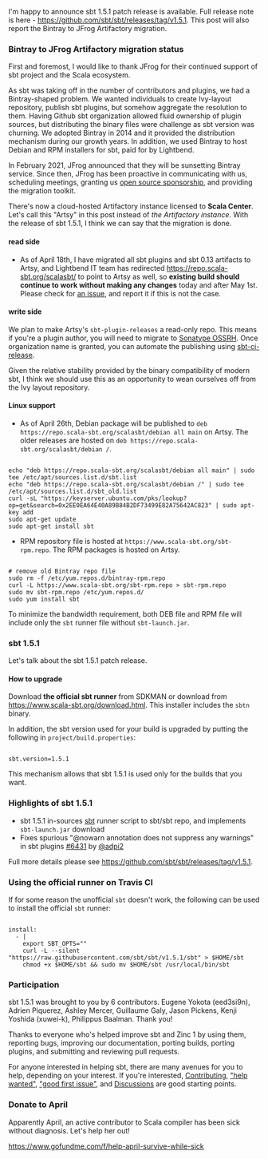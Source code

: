 
  [runner]: https://raw.githubusercontent.com/sbt/sbt/v1.5.1/sbt
  [6431]: https://github.com/sbt/sbt/pull/6431
  [6425]: https://github.com/sbt/sbt/pull/6425
  [6456]: https://github.com/sbt/sbt/pull/6456
  [6436]: https://github.com/sbt/sbt/issues/6436
  [6434]: https://github.com/sbt/sbt/pull/6434
  [launcher95]: https://github.com/sbt/launcher/pull/95
  [launcher96]: https://github.com/sbt/launcher/pull/96
  [@adpi2]: https://github.com/adpi2
  [@eed3si9n]: https://github.com/eed3si9n
  [@eatkins]: https://github.com/eatkins
  [@xuwei-k]: https://github.com/xuwei-k
  [@ashleymercer]: https://github.com/ashleymercer
  [@guilgaly]: https://github.com/guilgaly
  [@steinybot]: https://github.com/steinybot

I'm happy to announce sbt 1.5.1 patch release is available. Full release note is here - https://github.com/sbt/sbt/releases/tag/v1.5.1. This post will also report the Bintray to JFrog Artifactory migration.

### Bintray to JFrog Artifactory migration status

First and foremost, I would like to thank JFrog for their continued support of sbt project and the Scala ecosystem.

As sbt was taking off in the number of contributors and plugins, we had a Bintray-shaped problem. We wanted individuals to create Ivy-layout repository, publish sbt plugins, but somehow aggregate the resolution to them. Having Github sbt organization allowed fluid ownership of plugin sources, but distributing the binary files were challenge as sbt version was churning. We adopted Bintray in 2014 and it provided the distribution mechanism during our growth years. In addition, we used Bintray to host Debian and RPM installers for sbt, paid for by Lightbend.

In February 2021, JFrog announced that they will be sunsetting Bintray service. Since then, JFrog has been proactive in communicating with us, scheduling meetings, granting us [open source sponsorship](https://jfrog.com/open-source/), and providing the migration toolkit.

There's now a cloud-hosted Artifactory instance licensed to **Scala Center**. Let's call this "Artsy" in this post instead of _the Artifactory instance_. With the release of sbt 1.5.1, I think we can say that the migration is done.

#### read side

- As of April 18th, I have migrated all sbt plugins and sbt 0.13 artifacts to Artsy, and Lightbend IT team has redirected https://repo.scala-sbt.org/scalasbt/ to point to Artsy as well, so **existing build should continue to work without making any changes** today and after May 1st. Please check for [an issue](https://github.com/sbt/sbt/issues), and report it if this is not the case.

#### write side

We plan to make Artsy's `sbt-plugin-releases` a read-only repo. This means if you're a plugin author, you will need to migrate to [Sonatype OSSRH](https://central.sonatype.org/publish/publish-guide/). Once organization name is granted, you can automate the publishing using [sbt-ci-release](https://github.com/olafurpg/sbt-ci-release).

Given the relative stability provided by the binary compatibility of modern sbt, I think we should use this as an opportunity to wean ourselves off from the Ivy layout repository.

#### Linux support

- As of April 26th, Debian package will be published to `deb https://repo.scala-sbt.org/scalasbt/debian all main` on Artsy. The older releases are hosted on `deb https://repo.scala-sbt.org/scalasbt/debian /`.

<code>
echo "deb https://repo.scala-sbt.org/scalasbt/debian all main" | sudo tee /etc/apt/sources.list.d/sbt.list
echo "deb https://repo.scala-sbt.org/scalasbt/debian /" | sudo tee /etc/apt/sources.list.d/sbt_old.list
curl -sL "https://keyserver.ubuntu.com/pks/lookup?op=get&search=0x2EE0EA64E40A89B84B2DF73499E82A75642AC823" | sudo apt-key add
sudo apt-get update
sudo apt-get install sbt
</code>

- RPM repository file is hosted at `https://www.scala-sbt.org/sbt-rpm.repo`. The RPM packages is hosted on Artsy.

<code>
# remove old Bintray repo file
sudo rm -f /etc/yum.repos.d/bintray-rpm.repo
curl -L https://www.scala-sbt.org/sbt-rpm.repo > sbt-rpm.repo
sudo mv sbt-rpm.repo /etc/yum.repos.d/
sudo yum install sbt
</code>

To minimize the bandwidth requirement, both DEB file and RPM file will include only the `sbt` runner file without `sbt-launch.jar`.

### sbt 1.5.1

Let's talk about the sbt 1.5.1 patch release.

#### How to upgrade

Download **the official sbt runner** from SDKMAN or download from <https://www.scala-sbt.org/download.html>. This installer includes the `sbtn` binary.

In addition, the sbt version used for your build is upgraded by putting the following in `project/build.properties`:

<code>
sbt.version=1.5.1
</code>

This mechanism allows that sbt 1.5.1 is used only for the builds that you want.

### Highlights of sbt 1.5.1

- sbt 1.5.1 in-sources [sbt][runner] runner script to sbt/sbt repo, and implements `sbt-launch.jar` download
- Fixes spurious "@nowarn annotation does not suppress any warnings" in sbt plugins [#6431][6431] by [@adpi2][@adpi2]

Full more details please see https://github.com/sbt/sbt/releases/tag/v1.5.1.

### Using the official runner on Travis CI

If for some reason the unofficial `sbt` doesn't work, the following can be used to install the official `sbt` runner:

<code>
install:
  - |
    export SBT_OPTS=""
    curl -L --silent "https://raw.githubusercontent.com/sbt/sbt/v1.5.1/sbt" > $HOME/sbt
    chmod +x $HOME/sbt && sudo mv $HOME/sbt /usr/local/bin/sbt
</code>

### Participation

sbt 1.5.1 was brought to you by 6 contributors. Eugene Yokota (eed3si9n), Adrien Piquerez, Ashley Mercer, Guillaume Galy, Jason Pickens, Kenji Yoshida (xuwei-k), Philippus Baalman. Thank you!

Thanks to everyone who's helped improve sbt and Zinc 1 by using them, reporting bugs, improving our documentation, porting builds, porting plugins, and submitting and reviewing pull requests.

For anyone interested in helping sbt, there are many avenues for you to help, depending on your interest. If you're interested, [Contributing](https://github.com/sbt/sbt/blob/develop/CONTRIBUTING.md), ["help wanted"](https://github.com/sbt/sbt/issues?q=is%3Aissue+is%3Aopen+label%3A%22help+wanted%22), ["good first issue"](https://github.com/sbt/sbt/issues?q=is%3Aissue+is%3Aopen+label%3A%22good+first+issue%22), and [Discussions](https://github.com/sbt/sbt/discussions/) are good starting points.

### Donate to April

Apparently April, an active contributor to Scala compiler has been sick without diagnosis. Let's help her out!

https://www.gofundme.com/f/help-april-survive-while-sick
